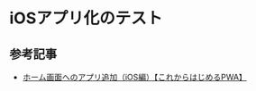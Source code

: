 # iOSアプリ化のテスト


## 参考記事
+ [ホーム画面へのアプリ追加（iOS編）【これからはじめるPWA】](https://bagelee.com/programming/pwa/ios-korekara-pwa/)
